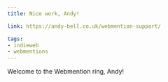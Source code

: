 ```yaml
---
title: Nice work, Andy!

link: https://andy-bell.co.uk/webmention-support/

tags:
- indieweb
- webmentions
---
```


Welcome to the Webmention ring, Andy!
